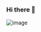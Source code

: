 ### Hi there 👋
![image](https://user-images.githubusercontent.com/62762784/129987590-5bdefb24-1071-4909-915f-f51d1f007dfd.png)

<!--
**MuriloPerez10/MuriloPerez10** is a ✨ _special_ ✨ repository because its `README.md` (this file) appears on your GitHub profile.

Here are some ideas to get you started:

- 🔭 I’m currently working on ...
- 🌱 I’m currently learning ...
- 👯 I’m looking to collaborate on ...
- 🤔 I’m looking for help with ...
- 💬 Ask me about ...
- 📫 How to reach me: ...
- 😄 Pronouns: ...
- ⚡ Fun fact: ...
-->
